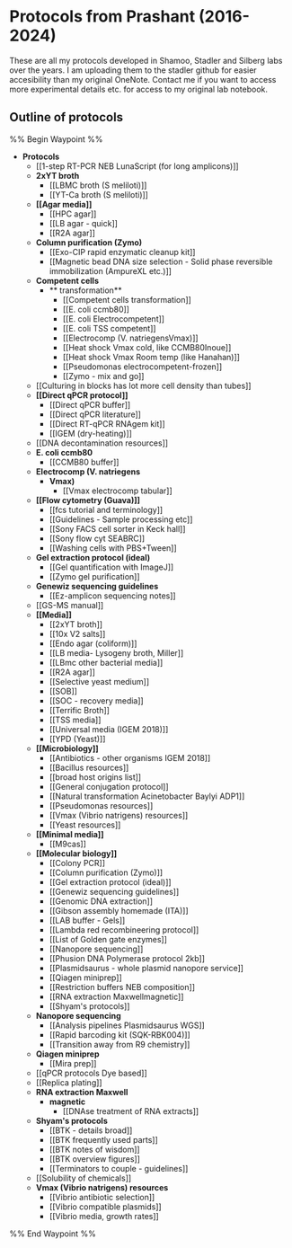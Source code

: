 # Protocols from Prashant (2016-2024)
These are all my protocols developed in Shamoo, Stadler and Silberg labs over the years. I am uploading them to the stadler github for easier accesibility than my original OneNote. Contact me if you want to access more experimental details etc. for access to my original lab notebook. 

## Outline of protocols

%% Begin Waypoint %%
- **Protocols**
	- [[1-step RT-PCR NEB LunaScript (for long amplicons)]]
	- **2xYT broth**
		- [[LBMC broth (S meliloti)]]
		- [[YT-Ca broth (S meliloti)]]
	- **[[Agar media]]**
		- [[HPC agar]]
		- [[LB agar - quick]]
		- [[R2A agar]]
	- **Column purification (Zymo)**
		- [[Exo-CIP rapid enzymatic cleanup kit]]
		- [[Magnetic bead DNA size selection - Solid phase reversible immobilization (AmpureXL etc.)]]
	- **Competent cells**
		- ** transformation**
			- [[Competent cells  transformation]]
			- [[E. coli ccmb80]]
			- [[E. coli Electrocompetent]]
			- [[E. coli TSS competent]]
			- [[Electrocomp (V. natriegensVmax)]]
			- [[Heat shock Vmax  cold, like CCMB80Inoue]]
			- [[Heat shock Vmax  Room temp (like Hanahan)]]
			- [[Pseudomonas electrocompetent-frozen]]
			- [[Zymo - mix and go]]
	- [[Culturing in blocks has lot more cell density than tubes]]
	- **[[Direct qPCR protocol]]**
		- [[Direct qPCR buffer]]
		- [[Direct qPCR literature]]
		- [[Direct RT-qPCR RNAgem kit]]
		- [[IGEM (dry-heating)]]
	- [[DNA decontamination resources]]
	- **E. coli ccmb80**
		- [[CCMB80 buffer]]
	- **Electrocomp (V. natriegens**
		- **Vmax)**
			- [[Vmax electrocomp tabular]]
	- **[[Flow cytometry (Guava)]]**
		- [[fcs tutorial and terminology]]
		- [[Guidelines - Sample processing etc]]
		- [[Sony FACS cell sorter in Keck hall]]
		- [[Sony flow cyt SEABRC]]
		- [[Washing cells with PBS+Tween]]
	- **Gel extraction protocol (ideal)**
		- [[Gel quantification with ImageJ]]
		- [[Zymo gel purification]]
	- **Genewiz sequencing guidelines**
		- [[Ez-amplicon sequencing notes]]
	- [[GS-MS manual]]
	- **[[Media]]**
		- [[2xYT broth]]
		- [[10x V2 salts]]
		- [[Endo agar (coliform)]]
		- [[LB media- Lysogeny broth, Miller]]
		- [[LBmc  other bacterial media]]
		- [[R2A agar]]
		- [[Selective yeast medium]]
		- [[SOB]]
		- [[SOC - recovery media]]
		- [[Terrific Broth]]
		- [[TSS media]]
		- [[Universal media (IGEM 2018)]]
		- [[YPD (Yeast)]]
	- **[[Microbiology]]**
		- [[Antibiotics - other organisms  IGEM 2018]]
		- [[Bacillus resources]]
		- [[broad host origins list]]
		- [[General conjugation protocol]]
		- [[Natural transformation  Acinetobacter Baylyi ADP1]]
		- [[Pseudomonas resources]]
		- [[Vmax (Vibrio natrigens) resources]]
		- [[Yeast resources]]
	- **[[Minimal media]]**
		- [[M9cas]]
	- **[[Molecular biology]]**
		- [[Colony PCR]]
		- [[Column purification (Zymo)]]
		- [[Gel extraction protocol (ideal)]]
		- [[Genewiz sequencing guidelines]]
		- [[Genomic DNA extraction]]
		- [[Gibson assembly homemade (ITA)]]
		- [[LAB buffer - Gels]]
		- [[Lambda red recombineering protocol]]
		- [[List of Golden gate enzymes]]
		- [[Nanopore sequencing]]
		- [[Phusion DNA Polymerase protocol 2kb]]
		- [[Plasmidsaurus - whole plasmid nanopore service]]
		- [[Qiagen miniprep]]
		- [[Restriction buffers NEB composition]]
		- [[RNA extraction Maxwellmagnetic]]
		- [[Shyam's protocols]]
	- **Nanopore sequencing**
		- [[Analysis pipelines  Plasmidsaurus WGS]]
		- [[Rapid barcoding kit (SQK-RBK004)]]
		- [[Transition away from R9 chemistry]]
	- **Qiagen miniprep**
		- [[Mira prep]]
	- [[qPCR protocols  Dye based]]
	- [[Replica plating]]
	- **RNA extraction Maxwell**
		- **magnetic**
			- [[DNAse treatment of RNA extracts]]
	- **Shyam's protocols**
		- [[BTK - details broad]]
		- [[BTK frequently used parts]]
		- [[BTK notes of wisdom]]
		- [[BTK overview figures]]
		- [[Terminators to couple - guidelines]]
	- [[Solubility of chemicals]]
	- **Vmax (Vibrio natrigens) resources**
		- [[Vibrio antibiotic selection]]
		- [[Vibrio compatible plasmids]]
		- [[Vibrio media, growth rates]]

%% End Waypoint %%
